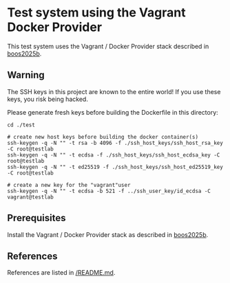 # Test system using the Vagrant Docker Provider

This test system uses the Vagrant / Docker Provider stack described in
[boos2025b](../README.md#references).

## Warning

The SSH keys in this project are known to the entire world! If you use these
keys, you risk being hacked.

Please generate fresh keys before building the Dockerfile in this directory:

```shell
cd ./test

# create new host keys before building the docker container(s)
ssh-keygen -q -N "" -t rsa -b 4096 -f ./ssh_host_keys/ssh_host_rsa_key -C root@testlab
ssh-keygen -q -N "" -t ecdsa -f ./ssh_host_keys/ssh_host_ecdsa_key -C root@testlab
ssh-keygen -q -N "" -t ed25519 -f ./ssh_host_keys/ssh_host_ed25519_key -C root@testlab

# create a new key for the "vagrant"user
ssh-keygen -q -N "" -t ecdsa -b 521 -f ../ssh_user_key/id_ecdsa -C vagrant@testlab
```

## Prerequisites

Install the Vagrant / Docker Provider stack as described in
[boos2025b](../../README.md#references).

## References

References are listed in [/README.md](../../README.md#references).
